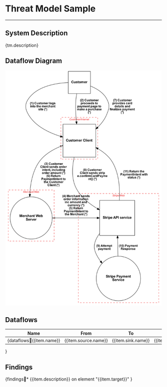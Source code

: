 <!-- Edits:
1) changed the dataflow diagram png
2) changed the fourth item {{item.data}} to {{item.?}} (determined from line 957 /usr/local/lib/python3.9/site-packages/pytm/pytm.py) -->

# Threat Model Sample
***

## System Description

{tm.description}

## Dataflow Diagram

![Initial payment flow diagram](../img/payment_online.png)

## Dataflows

Name|From|To |Data|Protocol|Port
----|----|---|----|--------|----
{dataflows:repeat:{{item.name}}|{{item.source.name}}|{{item.sink.name}}|{{item.data}}|{{item.protocol}}|{{item.dstPort}}
}

## Findings

{findings:repeat:* {{item.description}} on element "{{item.target}}"
}

<!-- ## Findings

{elements:repeat:{{item.findings:if:
### {{item.name}}

{{item.findings:repeat:
**Threat**: {{{{item.id}}}} - {{{{item.description}}}}

**Severity**: {{{{item.severity}}}}

**Mitigations**: {{{{item.mitigations}}}}

**References**: {{{{item.references}}}}

}}}}} -->
